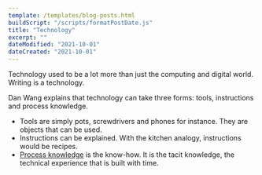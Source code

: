 ```yaml
---
template: /templates/blog-posts.html
buildScript: "/scripts/formatPostDate.js"
title: "Technology"
excerpt: ""
dateModified: "2021-10-01"
dateCreated: "2021-10-01"
---
```


Technology used to be a lot more than just the computing and digital world. Writing is a technology.

Dan Wang explains that technology can take three forms: tools, instructions and process knowledge.

- Tools are simply pots, screwdrivers and phones for instance. They are objects that can be used.
- Instructions can be explained. With the kitchen analogy, instructions would be recipes.
- [Process knowledge](/notes/process-knowledge) is the know-how. It is the tacit knowledge, the technical experience that is built with time.
